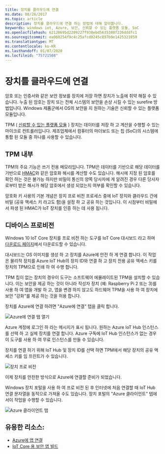 ```yaml
---
title: 장치를 클라우드에 연결
ms.date: 08/28/2017
ms.topic: article
description: 장치를 클라우드에 연결 하는 방법에 대해 알아봅니다.
keywords: windows iot, Azure, 보안, 신뢰할 수 있는 플랫폼 모듈, SoC
ms.openlocfilehash: 62120695d2209227f938ebd5635380f226dddfc1
ms.sourcegitcommit: ea060254f9c4c25afcd0245c897b9e1425321859
ms.translationtype: MT
ms.contentlocale: ko-KR
ms.lasthandoff: 01/07/2020
ms.locfileid: "75721508"
---
```

# <a name="connect-your-device-to-the-cloud"></a>장치를 클라우드에 연결

암호 또는 인증서와 같은 보안 정보를 장치에 저장 하면 장치가 노출에 취약 해질 수 있습니다. 누출 된 암호는 장치 또는 전체 시스템의 보안을 손상 시킬 수 있는 surefire 방법입니다. Windows 제품군에서 OS의 보안을 지 원하는 기술은 신뢰할 수 있는 플랫폼 모듈입니다.

TPM ( [신뢰할 수 있는 플랫폼 모듈](https://en.wikipedia.org/wiki/Trusted_Platform_Module) ) 장치는 데이터를 저장 하 고 계산을 수행할 수 있는 마이크로 컨트롤러입니다. 제조업체에서 컴퓨터의 마더보드 또는 칩 (SoC)의 시스템에 통합 된 모듈 중 하나를 사용할 수 있습니다. 

## <a name="inside-the-tpm"></a>TPM 내부 

TPM의 주요 기능은 쓰기 전용 메모리입니다. TPM은 데이터를 기반으로 해당 데이터를 기반으로 [HMAC](https://en.wikipedia.org/wiki/Hash-based_message_authentication_code)와 같은 암호화 해시를 계산할 수도 있습니다.
해시에 지정 된 암호를 확인 하는 것은 불가능 하지만 비밀이 통신의 양쪽 당사자에 게 알려진 경우 다른 당사자 로부터 받은 해시가 해당 암호에서 생성 되었는지 여부를 확인할 수 있습니다.

암호화 키 사용의 기본 개념은 장치 프로 비전 프로세스 중에 IoT 장치와 클라우드 간에 비밀 (공유 액세스 키 라고도 함)을 설정 하 고 공유 하는 것입니다. 이 시점부터 비밀에서 파생 된 HMAC가 IoT 장치를 인증 하는 데 사용 됩니다.

## <a name="device-provisioning"></a>디바이스 프로비전 

Windows 10 IoT Core 장치를 프로 비전 하는 도구를 IoT Core 대시보드 라고 하며 [다운로드 페이지](https://go.microsoft.com/fwlink/?LinkID=708576)에서 다운로드할 수 있습니다.

대시보드는 OS 이미지를 생성 하 고 장치를 Azure에 안전 하 게 연결 합니다. 이 작업은 물리적 장치를 Azure IoT Hub의 장치 ID와 연결 하 고 장치 전용 공유 액세스 키를 장치의 TPM으로 인쇄 하 여 수행 합니다. 

TPM 칩이 없는 장치의 경우이 도구는 소프트웨어 에뮬레이트된 TPM을 설치할 수 있습니다. 이는 보안을 제공 하는 것이 아니라 작성자 장치 (예: Raspberry Pi 2 또는 3)를 사용 하 여 앱을 개발 하 고, 앱을 변경 하지 않고도 하드웨어 TPM을 사용 하 여 장치에 보안 "강화"를 제공 하는 것을 허용 합니다. 

장치를 Azure에 연결 하려면 "Azure에 연결" 탭을 클릭 합니다.

![Azure에 연결 탭 열기](../media/ConnectDeviceToCloud/Building_Secure_Apps_for_IoT_Core_Screen01.png)

Azure 계정에 로그인 하 라는 메시지가 표시 됩니다. 원하는 Azure IoT Hub 인스턴스를 선택 하 고 실제 장치를 연결 합니다. Azure 구독에 IoT Hub 인스턴스가 없는 경우이 도구를 사용 하 여 무료 인스턴스를 만들 수 있습니다. 

장치를 연결 하기 위해 IoT Hub 및 장치 ID를 선택 하면 TPM에서 해당 장치의 공유 액세스 키를 임 프린트가 수 있습니다.

![장치 프로 비전](../media/ConnectDeviceToCloud/Building_Secure_Apps_for_IoT_Core_Screen02.png)

이제 장치를 안전한 방식으로 Azure에 연결할 준비가 되었습니다. 

Windows 장치 포털을 사용 하 여 프로 비전 된 후 인터넷에 처음 연결할 때 IoT Hub 연결 문자열을 동적으로 가져올 수도 있습니다. 장치 포털의 "Azure 클라이언트" 탭에서이 작업을 수행할 수 있습니다.

![Azure 클라이언트 탭](../media/ConnectDeviceToCloud/azure-clients.png)

## <a name="helpful-resources"></a>유용한 리소스:
* [Azure에 앱 연결](../connect-to-cloud/ConnectAppToCloud.md)
* [IoT Core 용 보안 앱 빌드](https://blogs.windows.com/buildingapps/2016/07/20/building-secure-apps-for-windows-iot-core/#oqFLXiWIL1iCF8j9.97)
